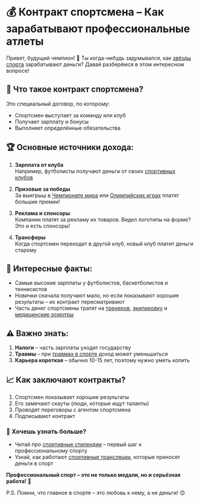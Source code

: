# 💰 Контракт спортсмена – Как зарабатывают профессиональные атлеты

Привет, будущий чемпион! 👋 Ты когда-нибудь задумывался, как [звёзды спорта](звёзды_спорта.md) зарабатывают деньги? Давай разберёмся в этом интересном вопросе!

## 📝 Что такое контракт спортсмена?

Это специальный договор, по которому:
- Спортсмен выступает за команду или клуб
- Получает зарплату и бонусы
- Выполняет определённые обязательства

## 🏆 Основные источники дохода:

1. **Зарплата от клуба**  
   Например, футболисты получают деньги от своих [спортивных клубов](спортивные_клубы.md)

2. **Призовые за победы**  
   За выигрыш в [Чемпионате мира](чемпионат_мира.md) или [Олимпийских играх](олимпийские_игры.md) платят большие премии!

3. **Реклама и спонсоры**  
   Компании платят за рекламу их товаров. Видел логотипы на форме? Это и есть спонсоры!

4. **Трансферы**  
   Когда спортсмен переходит в другой клуб, новый клуб платит деньги старому

## 🌟 Интересные факты:

- Самые высокие зарплаты у футболистов, баскетболистов и теннисистов
- Новички сначала получают мало, но если показывают хорошие результаты – их контракт пересматривают
- Часть денег спортсмены тратят на [тренеров](тренер.md), [экипировку](экипировка.md) и [медицинские осмотры](медицинский_осмотр.md)

## ⚠️ Важно знать:

1. **Налоги** – часть зарплаты уходит государству
2. **Травмы** – при [травмах в спорте](травмы_в_спорте.md) доход может уменьшиться
3. **Карьера короткая** – обычно 10-15 лет, поэтому нужно уметь копить

## 📈 Как заключают контракты?

1. Спортсмен показывает хорошие результаты
2. Его замечают скауты (люди, которые ищут таланты)
3. Проводят переговоры с агентом спортсмена
4. Подписывают контракт

### 🎯 Хочешь узнать больше?
- Читай про [спортивные стипендии](спортивные_стипендии.md) – первый шаг к профессиональному спорту
- Узнай, как работают [спортивные трансляции](спортивные_трансляции.md), которые приносят деньги в спорт

**Профессиональный спорт – это не только медали, но и серьёзная работа!** 💪

P.S. Помни, что главное в спорте – это любовь к нему, а не деньги! 😊